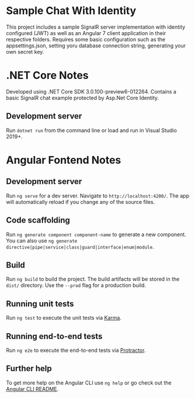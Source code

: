 # Sample Chat With Identity

This project includes a sample SignalR server implementation with identity configured (JWT) as well as an Angular 7 client application in their respective folders. Requires some basic configuration such as the appsettings.json, setting yoru database connection string, generating your own secret key.

# .NET Core Notes

Developed using .NET Core SDK 3.0.100-preview6-012264. Contains a basic SignalR chat example protected by Asp.Net Core Identity.

## Development server

Run `dotnet run` from the command line or load and run in Visual Studio 2019+.


# Angular Fontend Notes

## Development server

Run `ng serve` for a dev server. Navigate to `http://localhost:4200/`. The app will automatically reload if you change any of the source files.

## Code scaffolding

Run `ng generate component component-name` to generate a new component. You can also use `ng generate directive|pipe|service|class|guard|interface|enum|module`.

## Build

Run `ng build` to build the project. The build artifacts will be stored in the `dist/` directory. Use the `--prod` flag for a production build.

## Running unit tests

Run `ng test` to execute the unit tests via [Karma](https://karma-runner.github.io).

## Running end-to-end tests

Run `ng e2e` to execute the end-to-end tests via [Protractor](http://www.protractortest.org/).

## Further help

To get more help on the Angular CLI use `ng help` or go check out the [Angular CLI README](https://github.com/angular/angular-cli/blob/master/README.md).
